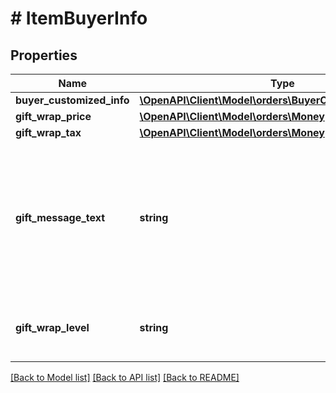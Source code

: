 # # ItemBuyerInfo

## Properties

Name | Type | Description | Notes
------------ | ------------- | ------------- | -------------
**buyer_customized_info** | [**\OpenAPI\Client\Model\orders\BuyerCustomizedInfoDetail**](BuyerCustomizedInfoDetail.md) |  | [optional]
**gift_wrap_price** | [**\OpenAPI\Client\Model\orders\Money**](Money.md) |  | [optional]
**gift_wrap_tax** | [**\OpenAPI\Client\Model\orders\Money**](Money.md) |  | [optional]
**gift_message_text** | **string** | A gift message provided by the buyer.  **Note**: This attribute is only available for MFN (fulfilled by seller) orders. | [optional]
**gift_wrap_level** | **string** | The gift wrap level specified by the buyer. | [optional]

[[Back to Model list]](../../README.md#models) [[Back to API list]](../../README.md#endpoints) [[Back to README]](../../README.md)
